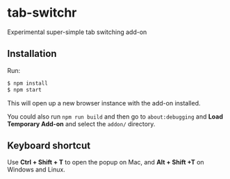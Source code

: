 # tab-switchr

Experimental super-simple tab switching add-on

## Installation

Run:

```sh
$ npm install
$ npm start
```

This will open up a new browser instance with the add-on installed.

You could also run `npm run build` and then go to `about:debugging` and **Load Temporary Add-on** and select the `addon/` directory.

## Keyboard shortcut

Use **Ctrl + Shift + T** to open the popup on Mac, and **Alt + Shift +T** on Windows and Linux.

